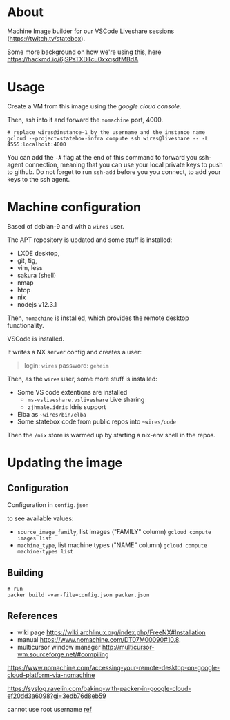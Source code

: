 # About

Machine Image builder for our VSCode Liveshare sessions (https://twitch.tv/statebox).

Some more background on how we're using this, here https://hackmd.io/6jSPsTXDTcu0xxqsdfMBdA

# Usage

Create a VM from this image using the *google cloud console*.

Then, ssh into it and forward the `nomachine` port, 4000.

```
# replace wires@instance-1 by the username and the instance name
gcloud --project=statebox-infra compute ssh wires@liveshare -- -L 4555:localhost:4000
```

You can add the `-A` flag at the end of this command to forward you ssh-agent connection, meaning that you can use your local private keys to push to github. Do not forget to run `ssh-add` before you you connect, to add your keys to the ssh agent.

# Machine configuration

Based of debian-9 and with a `wires` user.

The APT repository is updated and some stuff is installed:

- LXDE desktop,
- git, tig,
- vim, less
- sakura (shell)
- nmap
- htop
- nix
- nodejs v12.3.1

Then, `nomachine` is installed, which provides the remote desktop functionality.

VSCode is installed.

It writes a NX server config and creates a user:

> login: `wires`
> password: `geheim`

Then, as the `wires` user, some more stuff is installed:

- Some VS code extentions are installed
    - `ms-vsliveshare.vsliveshare` Live sharing
    - `zjhmale.idris` Idris support
- Elba as `~wires/bin/elba`
- Some statebox code from public repos into `~wires/code`

Then the `/nix` store is warmed up by starting a nix-env shell in the repos.

# Updating the image

## Configuration

Configuration in `config.json`

to see available values:

- `source_image_family`, list images ("FAMILY" column) `gcloud compute images list`
- `machine_type`, list machine types ("NAME" column) `gcloud compute machine-types list`

## Building

```
# run
packer build -var-file=config.json packer.json
```

## References

- wiki page https://wiki.archlinux.org/index.php/FreeNX#Installation
- manual https://www.nomachine.com/DT07M00090#10.8.
- multicursor window manager http://multicursor-wm.sourceforge.net/#compiling

https://www.nomachine.com/accessing-your-remote-desktop-on-google-cloud-platform-via-nomachine

https://syslog.ravelin.com/baking-with-packer-in-google-cloud-ef20dd3a6098?gi=3edb76d8eb59

cannot use root username [ref](https://serverfault.com/questions/792328/using-packer-with-google-cloud-and-getting-an-ssh-connection-issue-w-debian-bui)
